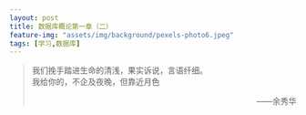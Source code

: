 ```yaml
---
layout: post
title: 数据库概论第一章（二） 
feature-img: "assets/img/background/pexels-photo6.jpeg"
tags: [学习,数据库]
---
```


> 我们挽手踏进生命的清浅，果实诉说，言语纤细。 <br>
> 我给你的，不企及夜晚，但靠近月色                         
> <p align="right">——余秀华</p>

